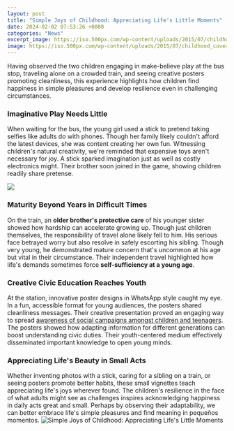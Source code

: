 ```yaml
---
layout: post
title: "Simple Joys of Childhood: Appreciating Life's Little Moments"
date: 2024-02-02 07:53:26 +0000
categories: "News"
excerpt_image: https://iso.500px.com/wp-content/uploads/2015/07/childhood_cover.jpeg
image: https://iso.500px.com/wp-content/uploads/2015/07/childhood_cover.jpeg
---
```


Having observed the two children engaging in make-believe play at the bus stop, traveling alone on a crowded train, and seeing creative posters promoting cleanliness, this experience highlights how children find happiness in simple pleasures and develop resilience even in challenging circumstances.
### Imaginative Play Needs Little
When waiting for the bus, the young girl used a stick to pretend taking selfies like adults do with phones. Though her family likely couldn't afford the latest devices, she was content creating her own fun. Witnessing children's natural creativity, we're reminded that expensive toys aren't necessary for joy. A stick sparked imagination just as well as costly electronics might. Their brother soon joined in the game, showing children readily share pretense. 

![](https://thesavvysparrow.com/wp-content/uploads/2021/10/simple-joys-of-life-4.jpg)
### Maturity Beyond Years in Difficult Times 
On the train, an **older brother's protective care** of his younger sister showed how hardship can accelerate growing up. Though just children themselves, the responsibility of travel alone likely fell to him. His serious face betrayed worry but also resolve in safely escorting his sibling. Though very young, he demonstrated mature concern that's uncommon at his age but vital in their circumstance. Their independent travel highlighted how life's demands sometimes force **self-sufficiency at a young age**.
### Creative Civic Education Reaches Youth 
At the station, innovative poster designs in WhatsApp style caught my eye. In a fun, accessible format for young audiences, the posters shared cleanliness messages. Their creative presentation proved an engaging way to spread [awareness of social campaigns amongst children and teenagers](https://yt.io.vn/collection/aden). The posters showed how adapting information for different generations can boost understanding civic duties. Their youth-centered medium effectively disseminated important knowledge to open young minds.
### Appreciating Life's Beauty in Small Acts
Whether inventing photos with a stick, caring for a sibling on a train, or seeing posters promote better habits, these small vignettes teach appreciating life's joys wherever found. The children's resilience in the face of what adults might see as challenges inspires acknowledging happiness in daily acts great and small. Perhaps by observing their adaptability, we can better embrace life's simple pleasures and find meaning in pequeños momentos.
![Simple Joys of Childhood: Appreciating Life's Little Moments](https://iso.500px.com/wp-content/uploads/2015/07/childhood_cover.jpeg)